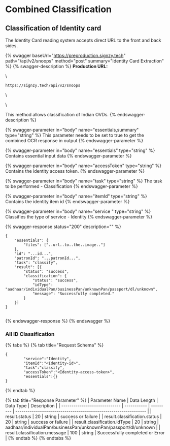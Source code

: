 # Combined Classification

## Classification of Identity card

The Identity Card reading system accepts direct URL to the front and back sides.&#x20;

{% swagger baseUrl="https://preproduction.signzy.tech" path="/api/v2/snoops" method="post" summary="Identity Card Extraction" %}
{% swagger-description %}
**Production URL:**

\




`https://signzy.tech/api/v2/snoops`

\




\


This method allows classification of Indian OVDs. 
{% endswagger-description %}

{% swagger-parameter in="body" name="essentials,summary" type="string" %}
This parameter needs to be set to true to get the combined OCR response in output
{% endswagger-parameter %}

{% swagger-parameter in="body" name="essentials" type="string" %}
Contains essential input data
{% endswagger-parameter %}

{% swagger-parameter in="body" name="accessToken" type="string" %}
Contains the identity access token.
{% endswagger-parameter %}

{% swagger-parameter in="body" name="task" type="string" %}
The task to be performed - Classification
{% endswagger-parameter %}

{% swagger-parameter in="body" name="itemId" type="string" %}
Contains the identity item id
{% endswagger-parameter %}

{% swagger-parameter in="body" name="service " type="string" %}
Classifies the type of service - Identity
{% endswagger-parameter %}

{% swagger-response status="200" description="" %}
```
{
    "essentials": {
        "files": ["..url..to..the..image.."]
    },
    "id": "...id...",
    "patronId": "...patronId...",
    "task": "classify",
    "result": [{
        "status": "success",
        "classification": {
            "status": "success",
            "idType": "aadhaar/individualPan/businessPan/unknownPan/passport/dl/unknown",
            "message": "Successfully completed."
        }
    }]
}


```
{% endswagger-response %}
{% endswagger %}

### All ID Classification

{% tabs %}
{% tab title="Request Schema" %}
```
{
        "service":"Identity",
        "itemId":"<Identity-id>",
        "task":"classify",
        "accessToken":"<Identity-access-token>",
        "essentials":{}
}
```
{% endtab %}

{% tab title="Response Parameter" %}
| Parameter Name                | Data Length | Data Type | Description                                                      |
| ----------------------------- | ----------- | --------- | ---------------------------------------------------------------- |
| result.status                 | 20          | string    | success or failure                                               |
| result.classification.status  | 20          | string    | success or failure                                               |
| result.classification.idType  | 20          | string    | aadhaar/individualPan/businessPan/unknownPan/passport/dl/unknown |
| result.classification.message | 100         | string    | Successfully completed or Error                                  |
{% endtab %}
{% endtabs %}

